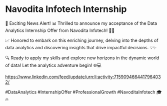 # Navodita Infotech Internship
🌟 Exciting News Alert! 📊 Thrilled to announce my acceptance of the Data Analytics Internship Offer from Navodita Infotech! 🚀💼

📈 Honored to embark on this enriching journey, delving into the depths of data analytics and discovering insights that drive impactful decisions. 💡✨

🔍 Ready to apply my skills and explore new horizons in the dynamic world of data! Let the analytics adventure begin! 🌐💻

https://www.linkedin.com/feed/update/urn:li:activity:7159094664417964032/

#DataAnalytics #InternshipOffer #ProfessionalGrowth #NavoditaInfotech 🎓🔥
